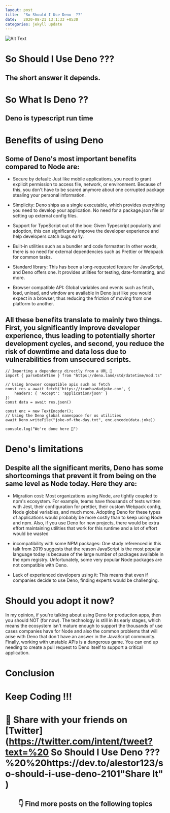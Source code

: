 ```yaml
---
layout: post
title:  "So Should I Use Deno  ??"
date:   2020-08-21 13:1:33 +0530
categories: jekyll update
---
```



![Alt Text](https://dev-to-uploads.s3.amazonaws.com/i/ygkm7h1apqci7u8chvnn.jpg)


# So Should I Use Deno ???

## The short answer it depends. 

# So What Is Deno ??

## Deno is typescript run time 

# Benefits of using Deno
## Some of Deno's most important benefits compared to Node are:

- Secure by default: Just like mobile applications, you need to grant explicit permission to access file, network, or environment. Because of this, you don't have to be scared anymore about one corrupted package stealing your personal information.

- Simplicity: Deno ships as a single executable, which provides everything you need to develop your application. No need for a package.json file or setting up external config files.

- Support for TypeScript out of the box: Given Typescript popularity and adoption, this can significantly improve the developer experience and help developers catch bugs early.

- Built-in utilities such as a bundler and code formatter: In other words, there is no need for external dependencies such as Prettier or Webpack for common tasks. 

- Standard library: This has been a long-requested feature for JavaScript, and Deno offers one. It provides utilities for testing, date-formatting, and more.

- Browser compatible API: Global variables and events such as fetch, load, unload, and window are available in Deno just like you would expect in a browser, thus reducing the friction of moving from one platform to another.

## All these benefits translate to mainly two things. First, you significantly improve developer experience, thus leading to potentially shorter development cycles, and second, you reduce the risk of downtime and data loss due to vulnerabilities from unsecured scripts.

```
// Importing a dependency directly from a URL 🤯
import { parseDateTime } from "https://deno.land/std/datetime/mod.ts"

// Using browser compatible apis such as fetch
const res = await fetch('https://icanhazdadjoke.com', {
    headers: { 'Accept': 'application/json' }
})
const data = await res.json()

const enc = new TextEncoder();
// Using the Deno global namespace for os utilities
await Deno.writeFile("joke-of-the-day.txt", enc.encode(data.joke))

console.log("We're done here 🦕")
```
# Deno's limitations

## Despite all the significant merits, Deno has some shortcomings that prevent it from being on the same level as Node today. Here they are:

- Migration cost: Most organizations using Node, are tightly coupled to npm's ecosystem. For example, teams have thousands of tests written with Jest, their configuration for prettier, their custom Webpack config, Node global variables, and much more. Adopting Deno for these types of applications would probably be more costly than to keep using Node and npm. Also, if you use Deno for new projects, there would be extra effort maintaining utilities that work for this runtime and a lot of effort would be wasted

- incompatibility with some NPM packages: One study referenced in this talk from 2019 suggests that the reason JavaScript is the most popular language today is because of the large number of packages available in the npm registry. Unfortunately, some very popular Node packages are not compatible with Deno.

- Lack of experienced developers using it: This means that even if companies decide to use Deno, finding experts would be challenging.

# Should you adopt it now?

In my opinion, if you're talking about using Deno for production apps, then you should NOT (for now). The technology is still in its early stages, which means the ecosystem isn't mature enough to support the thousands of use cases companies have for Node and also the common problems that will arise with Deno that don't have an answer in the JavaScript community. Finally, working with unstable APIs is a dangerous game. You can end up needing to create a pull request to Deno itself to support a critical application.

# Conclusion


# Keep Coding !!!


# 🙏  Share with your friends on  [Twitter](https://twitter.com/intent/tweet?text=%20 So Should I Use Deno ??? %20%20https://dev.to/alestor123/so-should-i-use-deno-2101"Share It" )
 
 
<h2 align=center> 👇  Find more posts on the following topics </h2>

